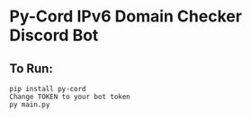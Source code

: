 # **Py-Cord IPv6 Domain Checker Discord Bot**

## To Run:
```
pip install py-cord
Change TOKEN to your bot token
py main.py
```
